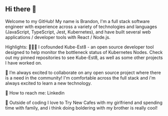 ## Hi there 👋

Welcome to my GitHub! My name is Brandon, I'm a full stack software engineer with experience across a variety of technologies and languages (JavaScript, TypeScript, Jest, Kubernetes), and have built several web applications / developer tools with React / Node.js.

Highlights:
👨🏻‍💻 I cofounded Kube-Est8 - an open source developer tool designed to help monitor the bottleneck status of Kubernetes Nodes. Check out my pinned repositories to see Kube-Est8, as well as some other projects I have worked on.

🤝 I’m always excited to collaborate on any open source project where there is a need in the community! I'm comfortable across the full stack and i'm always excited to learn a new technology.

🧐 How to reach me: Linkedin

🍵 Outside of coding I love to Try New Cafes with my girlfriend and spending time with family, and i think doing boldering with my brother is really cool!

